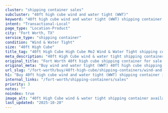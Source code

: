 ```yaml
---
cluster: "shipping container sales"
subcluster: "40ft high cube wind and water tight (WWT)"
keyword: "40ft high cube wind and water tight (WWT) shipping container for sale Fort Worth, TX"
intent: "Transactional-Local"
page_type: "Location-Product"
city: "Fort Worth, TX"
service_type: "shipping container"
condition: "Wind & Water Tight"
size: "40ft High Cube"
title_tag: "40ft High Cube High Cube Mo2 Wind & Water Tight shipping container Sales in Fort Worth | LC Container"
meta_description: "40ft High Cube wind & water tight shipping container sales in Fort Worth. High cube containers with extra height. Fast delivery, competitive pricing. Serving shipping containers area. Quote ID: N3T. Call (214) 524-4168 for your free quote today."
original_title: "Fort Worth 40ft high cube shipping container for sale | LC"
original_meta: "Buy wind and water tight (WWT) 40ft high cube shipping container sale with local delivery in Fort Worth, TX. LC Container — local Since 2003. Request a fast quote today."
url_slug: "/fort-worth/buy/40ft-high-cube/shipping-containers/wind-and-water-tight-wwt"
h1: "Buy 40ft high cube wind and water tight (WWT) shipping container in Fort Worth"
internal_links: "/fort-worth/shipping-containers/sales"
priority: 3
notes: ""
noindex: true
image_alt: "40ft High Cube wind & water tight shipping container available for delivery in Fort Worth"
last_updated: "2025-10-20"
---
```


<!-- TODO: Add unique city/inventory copy, images, and internal links here. -->
